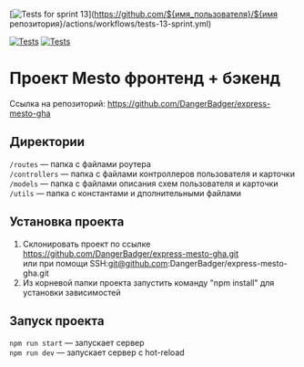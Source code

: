 [![Tests for sprint 13](https://github.com/DangerBadger/express-mesto-gha/actions/workflows/tests-13-sprint.yml/badge.svg)](https://github.com/${имя_пользователя}/${имя репозитория}/actions/workflows/tests-13-sprint.yml) 

[![Tests](../../actions/workflows/tests-13-sprint.yml/badge.svg)](../../actions/workflows/tests-13-sprint.yml) [![Tests](../../actions/workflows/tests-14-sprint.yml/badge.svg)](../../actions/workflows/tests-14-sprint.yml)
# Проект Mesto фронтенд + бэкенд

Ссылка на репозиторий: https://github.com/DangerBadger/express-mesto-gha

## Директории

`/routes` — папка с файлами роутера  
`/controllers` — папка с файлами контроллеров пользователя и карточки   
`/models` — папка с файлами описания схем пользователя и карточки
`/utils` — папка с константами и дполнительными файлами 
  
## Установка проекта

1. Склонировать проект по ссылке https://github.com/DangerBadger/express-mesto-gha.git  
или при помощи SSH:git@github.com:DangerBadger/express-mesto-gha.git
2. Из корневой папки проекта запустить команду "npm install" для установки зависимостей

## Запуск проекта

`npm run start` — запускает сервер   
`npm run dev` — запускает сервер с hot-reload
